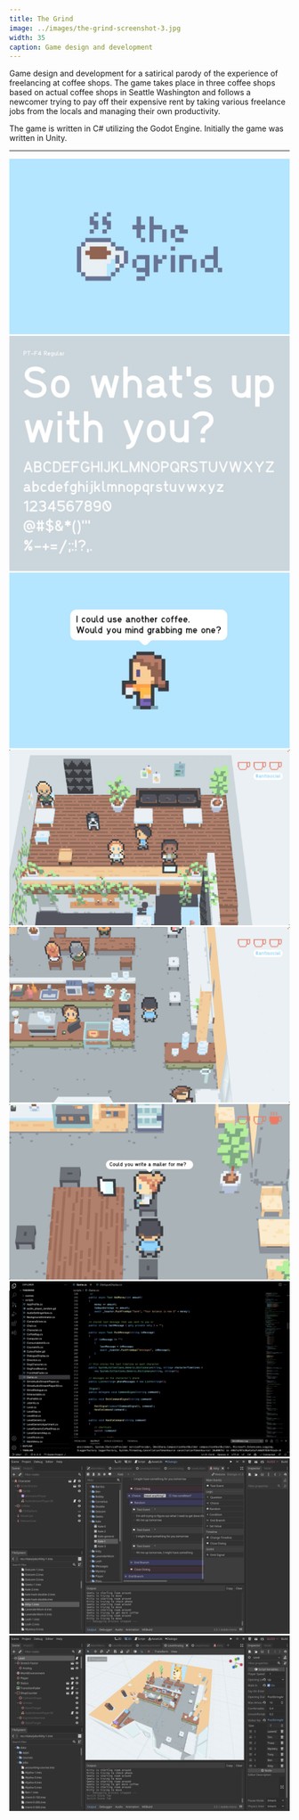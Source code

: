 ```yaml
---
title: The Grind
image: ../images/the-grind-screenshot-3.jpg
width: 35
caption: Game design and development
---
```


Game design and development for a satirical parody of the experience of freelancing at coffee shops. The game takes place in three coffee shops based on actual coffee shops in Seattle Washington and follows a newcomer trying to pay off their expensive rent by taking various freelance jobs from the locals and managing their own productivity.

The game is written in C# utilizing the Godot Engine. Initially the game was written in Unity.

---

![](../images/the-grind-title.jpg)
![](../images/the-grind-font.jpg)
![](../images/the-grind-dialogue.jpg)
![](../images/the-grind-screenshot-1.jpg)
![](../images/the-grind-screenshot-2.jpg)
![](../images/the-grind-screenshot-3.jpg)
![](../images/the-grind-dev-screenshot-1.jpg)
![](../images/the-grind-dev-screenshot-2.jpg)
![](../images/the-grind-dev-screenshot-3.jpg)